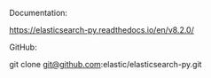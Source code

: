 Documentation:

https://elasticsearch-py.readthedocs.io/en/v8.2.0/

GitHub:

git clone git@github.com:elastic/elasticsearch-py.git
    
